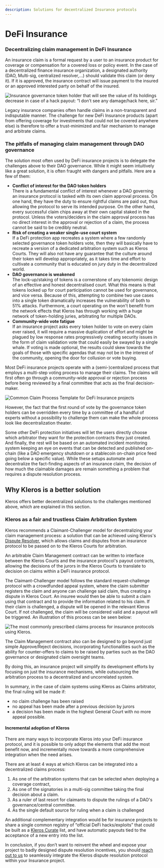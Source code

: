 ```yaml
---
description: Solutions for decentralized Insurance protocols
---
```


# DeFi Insurance

### Decentralizing claim management in DeFi Insurance

An insurance claim is a formal request by a user to an insurance product for coverage or compensation for a covered loss or policy event. In the case of a decentralized finance insurance organization, a designated authority (DAO, Multi-sig, centralized resolver,...) should validate this claim (or deny it). If it is approved, the insurance contract will issue payment to the insured or an approved interested party on behalf of the insured.

![Insurance governance token holder that will see the value of its holdings decrease in case of a hack payout: “I don’t see any damage/hack here, sir.”](../../../../.gitbook/assets/0.png)

Legacy insurance companies often handle claims in a non-transparent and indisputable manner. The challenge for new DeFi Insurance products (apart from offering coverage for investments that could not be covered anywhere else) is therefore to offer a trust-minimized and fair mechanism to manage and arbitrate claims.

### The pitfalls of managing claim management through DAO governance

The solution most often used by DeFi insurance projects is to delegate the challenges above to their DAO governance. While it might seem intuitively like a great solution, it is often fraught with dangers and pitfalls. Here are a few of them:&#x20;

* **Conflict of interest for the DAO token holders**\
  There is a fundamental conflict of interest whenever a DAO governing an insurance protocol is tasked with its own claim approval process. On one hand, they have the duty to ensure rightful claims are paid out, thus allowing the protocol to serve its intended purpose. On the other hand, every successful claim chips away at their own capital staked in the protocol. Unless the voters/deciders in the claim approval process has no direct interest in the approval or rejection of a claim, the process cannot be said to be credibly neutral.
* **Risk of creating a weaker single-use court system**\
  If a DeFi protection app recreates a system where a few randomly selected governance token holders vote, then they will basically have to recreate a version of a dedicated arbitration system such as Kleros Courts. They will also not have any guarantee that the culture around their token will develop appropriately, as it takes time and effort to cultivate a community that is educated on jury duty in the decentralized world.&#x20;
* **DAO governance is weakened**\
  The lock-up/staking of tokens is a cornerstone of any tokenomic design of an effective and honest decentralised court. What this means is that tokens locked up for court participation cannot be used for governance, and vice versa. Because of this, attempting to combine two use cases into a single token dramatically increases the vulnerability of both to 51% attacks. Furthermore, a court operating on the won't benefit from the network effects that Kleros has through working with a huge network of token-holding juries, arbitrating for multiple DAOs.
* **Community-wide vote fatigue**\
  If an insurance project asks every token holder to vote on every claim ever raised, it will require a massive duplication of effort and might be plagued by low response rates progressively creating security issues in the form of claim validation vote that could easily be swayed by a single whale. If voting is made optional, the results could skew towards the goals of those with specific agendas that may not be in the interest of the community, opening the door for collusion or vote buying.

Most DeFi insurance projects operate with a (semi-)centralized process that employs a multi-step voting process to manage their claims. The claims will first often go through a community-wide approval or rejection process before being reviewed by a final committee that acts as the final decision-maker.&#x20;

![Common Claim Process Template for DeFi Insurance projects](../../../../.gitbook/assets/1.png)

However, the fact that the first round of vote by the governance token holders can be overridden every time by a committee of a handful of experts without a possibility to challenge them can make the whole process look like decentralization theater.

Some other DeFi protection initiatives will let the users directly choose which arbitrator they want for the protection contracts they just created. And finally, the rest will be based on an automated incident monitoring system keeping an eye on events that can be detected and published on-chain (like a DAO emergency shutdown or a stablecoin on-chain price feed going below a specific value). While these setups automate and decentralize the fact-finding aspects of an insurance claim, the decision of how much the claimable damages are remain something a problem that requires a dispute resolution process.

## Why Kleros is a better solution

Kleros offers better decentralized solutions to the challenges mentioned above, which are explained in this section.

### Kleros as a fair and trustless Claim Arbitration System

Kleros recommends a Claimant-Challenger model for decentralizing your claim management process: a solution that can be achieved using Kleros's [Dispute Resolver](https://resolve.kleros.io/), which allows claims and disputes from an insurance protocol to be passed on to the Kleros Courts for arbitration.

An arbitrable Claim Management contract can be written to interface between the Kleros Courts and the insurance protocol's payout contracts, allowing the decisions of the jurors in the Kleros Courts to translate to decision on claims within a DeFi insurance protocol.

The Claimant-Challenger model follows the standard request-challenge protocol with a crowdfunded appeal system, where the claim submitter registers the claim and anyone can challenge said claim, thus creating a dispute in Kleros Court. An insuree would then be able to submit a claim using that contract and to provide the information related to his claim. If their claim is challenged, a dispute will be opened in the relevant Kleros Court. If not challenged, the claim will be considered valid and a payout will be triggered. An illustration of this process can be seen below:

![The most commonly prescribed claims process for insurance protocols using Kleros.](../../../../.gitbook/assets/defi-insurance-project\_1.png)

The Claim Management contract also can be designed to go beyond just simple Approve/Reject decisions, incorporating functionalities such as the ability for counter-offers to claims to be raised by parties such as the DAO governance or designated claim oversight teams.

By doing this, an insurance project will simplify its development efforts by focusing on just the insurance mechanisms, while outsourcing the arbitration process to a decentralized and uncorrelated system.

In summary, in the case of claim systems using Kleros as Claims arbitrator, the final ruling will be made if:

* no claim challenge has been raised
* no appeal has been made after a previous decision by jurors
* a decision has been made in the highest General Court with no more appeal possible.

#### Incremental adoption of Kleros

There are many ways to incorporate Kleros into your DeFi insurance protocol, and it is possible to only adopt the elements that add the most benefit now, and incrementally move towards a more comprehensive integration when the need arises.

There are at least 4 ways at which Kleros can be integrated into a decentralized claims process:

1. As one of the arbitration systems that can be selected when deploying a coverage contract,
2. As one of the signatories in a multi-sig committee taking the final decision about a claim.
3. As a ruler of last resort for claimants to dispute the rulings of a DAO's governance/central committee.
4. As the single default source for ruling when a claim is challenged

An additional complementary integration would be for insurance projects to share a single common registry of “official DeFi hacks/exploits” that could be built as a [Kleros Curate](https://kleros.io/curate/) list, and have automatic payouts tied to the acceptance of a new entry into the list.

In conclusion, if you don’t want to reinvent the wheel and expose your project to badly designed dispute resolution incentives, you should [reach out to us](mailto:contact@kleros.io) to seamlessly integrate the Kleros dispute resolution protocol within your Insurance project.
